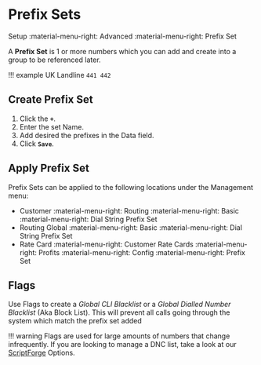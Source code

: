 # Prefix Sets
Setup :material-menu-right: Advanced :material-menu-right: Prefix Set

A **Prefix Set** is 1 or more numbers which you can add and create into a group to be referenced later.

!!! example
	UK Landline
	```
	441
	442
	```

## Create Prefix Set

1. Click the **`+`**.
1. Enter the set Name.
1. Add desired the prefixes in the Data field. 
1. Click **`Save`**. 

## Apply Prefix Set
Prefix Sets can be applied to the following locations under the Management menu:

* Customer :material-menu-right: Routing :material-menu-right: Basic :material-menu-right: Dial String Prefix Set
* Routing Global :material-menu-right: Basic :material-menu-right: Dial String Prefix Set
* Rate Card :material-menu-right: Customer Rate Cards :material-menu-right: Profits :material-menu-right: Config :material-menu-right: Prefix Set

## Flags
Use Flags to create a *Global CLI Blacklist* or a *Global Dialled Number Blacklist* (Aka Block List). This will prevent all calls going through the system which match the prefix set added

!!! warning
	Flags are used for large amounts of numbers that change infrequently. If you are looking to manage a DNC list, take a look at our [ScriptForge](/developers/scriptforge) Options.
